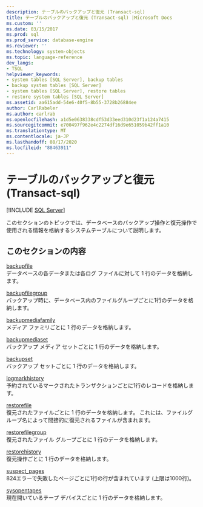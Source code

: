 ```yaml
---
description: テーブルのバックアップと復元 (Transact-sql)
title: テーブルのバックアップと復元 (Transact-sql) |Microsoft Docs
ms.custom: ''
ms.date: 03/15/2017
ms.prod: sql
ms.prod_service: database-engine
ms.reviewer: ''
ms.technology: system-objects
ms.topic: language-reference
dev_langs:
- TSQL
helpviewer_keywords:
- system tables [SQL Server], backup tables
- backup system tables [SQL Server]
- system tables [SQL Server], restore tables
- restore system tables [SQL Server]
ms.assetid: aa615add-54e6-40f5-8b55-3728b26884ee
author: CarlRabeler
ms.author: carlrab
ms.openlocfilehash: a1d5e0638338cdf53d33eed310d23f1a124a7415
ms.sourcegitcommit: e700497f962e4c2274df16d9e651059b42ff1a10
ms.translationtype: MT
ms.contentlocale: ja-JP
ms.lasthandoff: 08/17/2020
ms.locfileid: "88463911"
---
```

# <a name="backup-and-restore-tables-transact-sql"></a>テーブルのバックアップと復元 (Transact-sql)
[!INCLUDE [SQL Server](../../includes/applies-to-version/sqlserver.md)]

  このセクションのトピックでは、データベースのバックアップ操作と復元操作で使用される情報を格納するシステムテーブルについて説明します。  
  
## <a name="in-this-section"></a>このセクションの内容  
 [backupfile](../../relational-databases/system-tables/backupfile-transact-sql.md)  
 データベースの各データまたは各ログ ファイルに対して 1 行のデータを格納します。  
  
 [backupfilegroup](../../relational-databases/system-tables/backupfilegroup-transact-sql.md)  
 バックアップ時に、データベース内のファイルグループごとに1行のデータを格納します。  
  
 [backupmediafamily](../../relational-databases/system-tables/backupmediafamily-transact-sql.md)  
 メディア ファミリごとに 1 行のデータを格納します。  
  
 [backupmediaset](../../relational-databases/system-tables/backupmediaset-transact-sql.md)  
 バックアップ メディア セットごとに 1 行のデータを格納します。  
  
 [backupset](../../relational-databases/system-tables/backupset-transact-sql.md)  
 バックアップ セットごとに 1 行のデータを格納します。  
  
 [logmarkhistory](../../relational-databases/system-tables/logmarkhistory-transact-sql.md)  
 予約されているマークされたトランザクションごとに1行のレコードを格納します。  
  
 [restorefile](../../relational-databases/system-tables/restorefile-transact-sql.md)  
 復元されたファイルごとに 1 行のデータを格納します。 これには、ファイルグループ名によって間接的に復元されるファイルが含まれます。  
  
 [restorefilegroup](../../relational-databases/system-tables/restorefilegroup-transact-sql.md)  
 復元されたファイル グループごとに 1 行のデータを格納します。  
  
 [restorehistory](../../relational-databases/system-tables/restorehistory-transact-sql.md)  
 復元操作ごとに 1 行のデータを格納します。  
  
 [suspect_pages](../../relational-databases/system-tables/suspect-pages-transact-sql.md)  
 824エラーで失敗したページごとに1行の行が含まれています (上限は1000行)。  
  
 [sysopentapes](../../relational-databases/system-tables/sysopentapes-transact-sql.md)  
 現在開いているテープ デバイスごとに 1 行のデータを格納します。  
  
  
